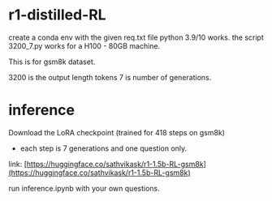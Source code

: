 # r1-distilled-RL

create a conda env with the given req.txt file python 3.9/10 works.
the script 3200_7.py works for a H100 - 80GB machine.

This is for gsm8k dataset.

3200 is the output length tokens
7 is number of generations.

# inference
Download the LoRA checkpoint (trained for 418 steps on gsm8k) 
- each step is 7 generations and one question only.

link: [https://huggingface.co/sathvikask/r1-1.5b-RL-gsm8k](https://huggingface.co/sathvikask/r1-1.5b-RL-gsm8k) 

run inference.ipynb with your own questions.